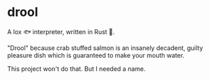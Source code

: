 # drool
A lox 🐟 interpreter, written in Rust 🦀.

"Drool" because crab stuffed salmon is an insanely decadent, guilty pleasure dish which is guaranteed to make your mouth water.

This project won't do that. But I needed a name.
